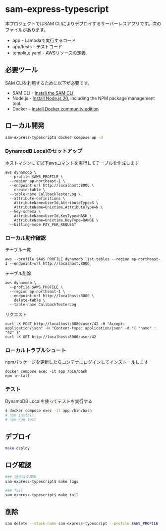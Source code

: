 # sam-express-typescript

本プロジェクトではSAM CLIによりデプロイするサーバーレスアプリです。次のファイルがあります。

- app - Lambdaで実行するコード
- app/tests - テストコード
- template.yaml - AWSリソースの定義

## 必要ツール

SAM CLIを利用するために以下が必要です。

* SAM CLI - [Install the SAM CLI](https://docs.aws.amazon.com/serverless-application-model/latest/developerguide/serverless-sam-cli-install.html)
* Node.js - [Install Node.js 20](https://nodejs.org/en/), including the NPM package management tool.
* Docker - [Install Docker community edition](https://hub.docker.com/search/?type=edition&offering=community)

## ローカル開発

```bash
sam-express-typescript$ docker compose up -d
```

### DynamodB Localのセットアップ

ホストマシンにて以下awsコマンドを実行してテーブルを作成します

```
aws dynamodb \
  --profile $AWS_PROFILE \
  --region ap-northeast-1 \
  --endpoint-url http://localhost:8000 \
    create-table \
  --table-name CallbackTesterLog \
  --attribute-definitions \
    AttributeName=UserId,AttributeType=S \
    AttributeName=Unixtime,AttributeType=N \
  --key-schema \
    AttributeName=UserId,KeyType=HASH \
    AttributeName=Unixtime,KeyType=RANGE \
  --billing-mode PAY_PER_REQUEST
```


### ローカル動作確認

テーブル一覧
```
aws --profile $AWS_PROFILE dynamodb list-tables --region ap-northeast-1 --endpoint-url http://localhost:8000
```

テーブル削除
```
aws dynamodb \
  --profile $AWS_PROFILE \
  --region ap-northeast-1 \
  --endpoint-url http://localhost:8000 \
    delete-table \
  --table-name CallbackTesterLog
```

リクエスト
```
curl -X POST http://localhost:8080/user/42 -H "Accept: application/json" -H "Content-type: application/json" -d '{ "name" : "42" }'
curl -X GET http://localhost:8080/user/42
```

### ローカルトラブルシュート

npmパッケージを更新したらコンテナにログインしてインストールします
```
docker compose exec -it app /bin/bash
npm install
```

### テスト

DynamoDB Localを使ってテストを実行する

```bash
$ docker compose exec -it app /bin/bash
# npm install
# npm run test
```

## デプロイ

```bash
make deploy
```


## ログ確認

```bash
### 過去ログ表示
sam-express-typescript$ make logs

### Tail
sam-express-typescript$ make tail
```

## 削除

```bash
sam delete --stack-name sam-express-typescript --profile $AWS_PROFILE
```
